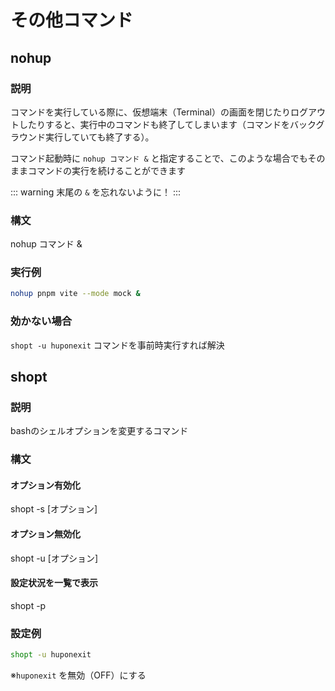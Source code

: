 # その他コマンド

## nohup
### 説明
コマンドを実行している際に、仮想端末（Terminal）の画面を閉じたりログアウトしたりすると、実行中のコマンドも終了してしまいます（コマンドをバックグラウンド実行していても終了する）。

コマンド起動時に `nohup コマンド &` と指定することで、このような場合でもそのままコマンドの実行を続けることができます

::: warning
末尾の `&` を忘れないように！
:::

### 構文
nohup コマンド &

### 実行例
```bash
nohup pnpm vite --mode mock &
```

### 効かない場合
`shopt -u huponexit` コマンドを事前時実行すれば解決

## shopt
### 説明
bashのシェルオプションを変更するコマンド

### 構文
#### オプション有効化
shopt -s [オプション]

#### オプション無効化
shopt -u [オプション]

#### 設定状況を一覧で表示
shopt -p

### 設定例
```bash
shopt -u huponexit
```
※`huponexit` を無効（OFF）にする